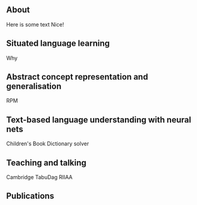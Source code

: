 ## About

Here is some text
Nice!

## Situated language learning

Why

## Abstract concept representation and generalisation

RPM



## Text-based language understanding with neural nets

Children's Book
Dictionary solver

## Teaching and talking
Cambridge
TabuDag
RIIAA


## Publications




